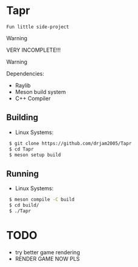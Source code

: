 # Tapr
    Fun little side-project

> [!WARNING]
> VERY INCOMPLETE!!!

> [!WARNING]
> Dependencies:
>- Raylib
>- Meson build system
>- C++ Compiler

## Building
- Linux Systems:
```bash
 $ git clone https://github.com/drjam2005/Tapr
 $ cd Tapr
 $ meson setup build
```

## Running
- Linux Systems:
```bash
 $ meson compile -C build
 $ cd build/
 $ ./Tapr
```

TODO
===
* try better game rendering
* RENDER GAME NOW PLS
